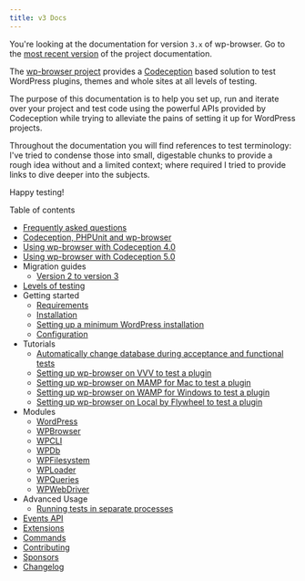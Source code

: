```yaml
---
title: v3 Docs
---
```


You're looking at the documentation for version `3.x` of wp-browser.
Go to the [most recent version](/docs) of the project documentation.

The [wp-browser project](https://github.com/lucatume/wp-browser "lucatume/wp-browser · GitHub") provides a [Codeception](http://codeception.com/ "Codeception - BDD-style PHP testing.") based solution to test WordPress plugins, themes and whole sites at all levels of testing.  

The purpose of this documentation is to help you set up, run and iterate over your project and test code using the powerful APIs provided by Codeception while trying to alleviate the pains of setting it up for WordPress projects.  

Throughout the documentation you will find references to test terminology: I've tried to condense those into small, digestable chunks to provide a rough idea without and a limited context; where required I tried to provide links to dive deeper into the subjects.  

Happy testing!

Table of contents
* [Frequently asked questions](/v3/faq)
* [Codeception, PHPUnit and wp-browser](/v3/codeception-phpunit-and-wpbrowser)
* [Using wp-browser with Codeception 4.0](/v3/codeception-4-support)
* [Using wp-browser with Codeception 5.0](/v3/codeception-5-support)
* Migration guides
    * [Version 2 to version 3](/v3/migration/from-version-2-to-version-3)
* [Levels of testing](/v3/levels-of-testing)
* Getting started
    * [Requirements](/v3/requirements)
    * [Installation](/v3/installation)
    * [Setting up a minimum WordPress installation](/v3/setting-up-minimum-wordpress-installation)
    * [Configuration](/v3/configuration)
* Tutorials
    * [Automatically change database during acceptance and functional tests](/v3/tutorials/automatically-change-db-in-tests)
    * [Setting up wp-browser on VVV to test a plugin](/v3/tutorials/vvv-setup)
    * [Setting up wp-browser on MAMP for Mac to test a plugin](/v3/tutorials/mamp-mac-setup)
    * [Setting up wp-browser on WAMP for Windows to test a plugin](/v3/tutorials/wamp-setup)
    * [Setting up wp-browser on Local by Flywheel to test a plugin](/v3/tutorials/local-flywheel-setup)
* Modules
    * [WordPress](/v3/modules/WordPress)
    * [WPBrowser](/v3/modules/WPBrowser)
    * [WPCLI](/v3/modules/WPCLI)
    * [WPDb](/v3/modules/WPDb)
    * [WPFilesystem](/v3/modules/WPFilesystem)
    * [WPLoader](/v3/modules/WPLoader)
    * [WPQueries](/v3/modules/WPQueries)
    * [WPWebDriver](/v3/modules/WPWebDriver)
* Advanced Usage
    * [Running tests in separate processes](/v3/advanced/run-in-separate-process)
* [Events API](/v3/events-api)
* [Extensions](/v3/extensions)
* [Commands](/v3/commands)
* [Contributing](/v3/contributing)
* [Sponsors](/v3/sponsors)
* [Changelog](https://github.com/lucatume/wp-browser/blob/master/CHANGELOG)
